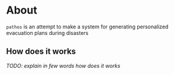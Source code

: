 # About

`pathos` is an attempt to make a system for generating personalized evacuation plans during disasters

## How does it works

*TODO: explain in few words how does it works*
